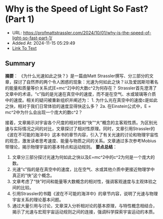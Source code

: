 # Why is the Speed of Light So Fast? (Part 1)
- URL: https://profmattstrassler.com/2024/10/01/why-is-the-speed-of-light-so-fast-part-1/
- Added At: 2024-11-15 05:29:49
- [Link To Text](2024-11-15-why-is-the-speed-of-light-so-fast-(part-1)_raw.md)

## Summary
**摘要**：
《为什么光速如此之快？》是一篇由Matt Strassler撰写、分三部分的文章，探讨了自然界的两个令人困惑的现象：光速为何如此之快？以及爱因斯坦著名的能量和质量等价关系式[E=mc^2]中的大数c^2为何存在？
Strassler首先澄清了文章中的术语，“c”指的是光速在真空中的速度，而不是在空气、水或玻璃等介质中的速度。相关的疑问被重新组织并阐述为：
1\. 为什么光在真空中的速度c是如此之快，相对于我们日常体验的速度显得快这么多？
2a. 在Einstein公式中，E = mc^2中为什么会出现一个庞大的数c^2？

接着，文章揭示对宇宙各个尺度的相对性和“快”“大”概念的主客观性质。为区别光速与实际情况之间的对比，文章探讨了相对性原理。同时，文章引用Strassler的《波在不可能的海洋中》这本书的章节内容，引入了有关光速的讨论和物理宇宙性的观念，激发读者思考速度、能量与物质之间的关系。文章通过多次参考Mobius带理论，揭示物理宇宙的基本特点和运动规则。
**要点总结**：
1. 文章分三部分探讨光速为何如此之快以及E=mc^2中的c^2为何是一个庞大的数。
2. 光速“c”指的是在真空中的速度，比在空气、水或其他介质中更接近物理学中真正的“快”这个概念。
3. 文章考虑了“快”时间和能量等大数概念的相对性，强调客观速度与主观体验之间的比较。
4. 引用Strassler的书籍《波在不可能的海洋中》的章节内容，说明了光速与物理宇宙关系的理论基本问题。
5. 通过大量引用与讨论，文章深入分析相对论的基本原理，与特性概念相结合，揭示了光速与宏观宇宙运动规则之间的连接，强调科学探索宇宙运动的本质。
